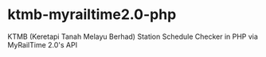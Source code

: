 # ktmb-myrailtime2.0-php
KTMB (Keretapi Tanah Melayu Berhad) Station Schedule Checker in PHP via MyRailTime 2.0's API
